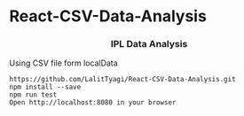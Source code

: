 # React-CSV-Data-Analysis

<center><h3>IPL Data Analysis</h3></center>
Using CSV file form localData

```
https://github.com/LalitTyagi/React-CSV-Data-Analysis.git
npm install --save
npm run test
Open http://localhost:8080 in your browser
```
